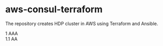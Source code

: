 # aws-consul-terraform

The repository creates HDP cluster in AWS using Terraform and Ansible.

 1 AAA  
  1.1 AA 
   
